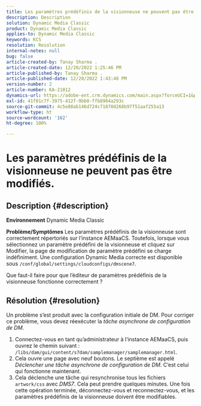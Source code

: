 ```yaml
---
title: Les paramètres prédéfinis de la visionneuse ne peuvent pas être modifiés.
description: Description
solution: Dynamic Media Classic
product: Dynamic Media Classic
applies-to: Dynamic Media Classic
keywords: KCS
resolution: Resolution
internal-notes: null
bug: false
article-created-by: Tanay Sharma .
article-created-date: 12/20/2022 1:25:46 PM
article-published-by: Tanay Sharma .
article-published-date: 12/20/2022 1:43:48 PM
version-number: 2
article-number: KA-21012
dynamics-url: https://adobe-ent.crm.dynamics.com/main.aspx?forceUCI=1&pagetype=entityrecord&etn=knowledgearticle&id=9da4f4ca-6980-ed11-81ac-6045bd006239
exl-id: 41f01c7f-3975-412f-9bb0-ffb8964a293c
source-git-commit: 4c5e88ab146d724c71870d268b97f51aaf255a13
workflow-type: ht
source-wordcount: '162'
ht-degree: 100%

---
```


# Les paramètres prédéfinis de la visionneuse ne peuvent pas être modifiés.

## Description {#description}

<b>Environnement</b>
Dynamic Media Classic


<b>Problème/Symptômes</b>
Les paramètres prédéfinis de la visionneuse sont correctement répertoriés sur l’instance AEMaaCS.
Toutefois, lorsque vous sélectionnez un paramètre prédéfini de la visionneuse et cliquez sur Modifier, la page de modification de paramètre prédéfini se charge indéfiniment.
Une configuration Dynamic Media correcte est disponible sous `/conf/global/settings/cloudconfigs/dmscene7`.

Que faut-il faire pour que l’éditeur de paramètres prédéfinis de la visionneuse fonctionne correctement ?


## Résolution {#resolution}


Un problème s’est produit avec la configuration initiale de DM. Pour corriger ce problème, vous devez réexécuter la *tâche asynchrone de configuration de DM*.

1. Connectez-vous en tant qu’administrateur à l’instance AEMaaCS, puis ouvrez le chemin suivant : `/libs/dam/gui/content/s7dam/samplemanager/samplemanager.html`.
2. Cela ouvre une page avec neuf boutons. Le septième est appelé *Déclencher une tâche asynchrone de configuration de DM*. C’est celui qui fonctionne maintenant.
3. Cela déclenche une tâche qui resynchronise tous les fichiers `artwork/css` avec *DMS7*. Cela peut prendre quelques minutes. Une fois cette opération terminée, déconnectez-vous et reconnectez-vous, et les paramètres prédéfinis de la visionneuse doivent être modifiables.
